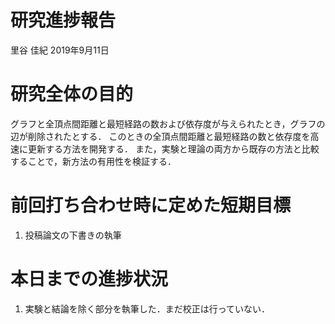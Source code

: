 研究進捗報告
================
里谷 佳紀
2019年9月11日







# 研究全体の目的

グラフと全頂点間距離と最短経路の数および依存度が与えられたとき，グラフの辺が削除されたとする．
このときの全頂点間距離と最短経路の数と依存度を高速に更新する方法を開発する．
また，実験と理論の両方から既存の方法と比較することで，新方法の有用性を検証する．

# 前回打ち合わせ時に定めた短期目標

1.  投稿論文の下書きの執筆

# 本日までの進捗状況

1.  実験と結論を除く部分を執筆した．まだ校正は行っていない．
